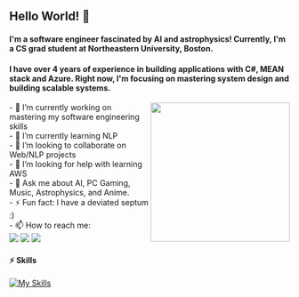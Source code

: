 ## Hello World! 👋

#### I'm a software engineer fascinated by AI and astrophysics! Currently, I'm a CS grad student at Northeastern University, Boston.
#### I have over 4 years of experience in building applications with C#, MEAN stack and Azure. Right now, I'm focusing on mastering system design and building scalable systems.

<img src="https://camo.githubusercontent.com/e15e75521862be103c834df436a8f9e075c945e5/68747470733a2f2f6d656469612e67697068792e636f6d2f6d656469612f6475334a336358797a686a3735494f6776412f67697068792e676966" width="250" height="250" align="right"/>
<div>
- 🔭 I’m currently working on mastering my software engineering skills<br>                                             
- 🌱 I’m currently learning NLP<br>
- 👯 I’m looking to collaborate on Web/NLP projects<br>
- 🤔 I’m looking for help with learning AWS<br>
- 💬 Ask me about AI, PC Gaming, Music, Astrophysics, and Anime.<br>
- ⚡️ Fun fact: I have a deviated septum :)<br>  
- 📫 How to reach me: <br>
<a href="https://www.linkedin.com/in/vasuagarwal29/"><img src="https://skillicons.dev/icons?i=linkedin&theme=light"></a> <a href="mailto:vasu2995@gmail.com"><img src="https://img.shields.io/badge/gmail-%23D14836.svg?&style=for-the-badge&logo=gmail&logoColor=white"></a>  <a href="https://www.instagram.com/vasuagarwal29/"><img src="https://img.shields.io/badge/<Vasu Agarwal>%20-%23E4405F.svg?&style=for-the-badge&logo=Instagram&logoColor=white"></a> <br>
</div>

#### ⚡ Skills
[![My Skills](https://skillicons.dev/icons?i=java,react,redux,js,ts,py,cpp,cs,dotnet,angular,nodejs,docker,azure,mysql,mongodb,html,css,bootstrap,blender,git&theme=light&perline=8)](https://skillicons.dev)
